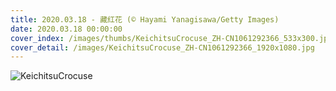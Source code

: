 ```yaml
---
title: 2020.03.18 - 藏红花 (© Hayami Yanagisawa/Getty Images)
date: 2020.03.18 00:00:00
cover_index: /images/thumbs/KeichitsuCrocuse_ZH-CN1061292366_533x300.jpg
cover_detail: /images/KeichitsuCrocuse_ZH-CN1061292366_1920x1080.jpg
---
```


![KeichitsuCrocuse](/images/KeichitsuCrocuse_ZH-CN1061292366_1920x1080.jpg)

